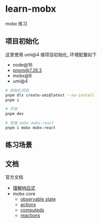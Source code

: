 # learn-mobx

mobx 练习

## 项目初始化

这里使用 umi@4 做项目初始化, 环境配置如下

- node@16
- pnpm@7.26.3
- mobx@6
- umi@4

```bash
# 初始化项目
pnpm dlx create-umi@latest --no-install
pnpm i

# 开发
pnpm dev

# 安装 mobx mobx-react
pnpm i mobx mobx-react
```

## 练习场景

## 文档

官方文档

- [理解响应式](https://mobx.js.org/understanding-reactivity.html)
- mobx core
  - [observable state](https://mobx.js.org/observable-state.html)
  - [actions](https://mobx.js.org/actions.html)
  - [computeds](https://mobx.js.org/computeds.html)
  - [reactions](https://mobx.js.org/reactions.html)
